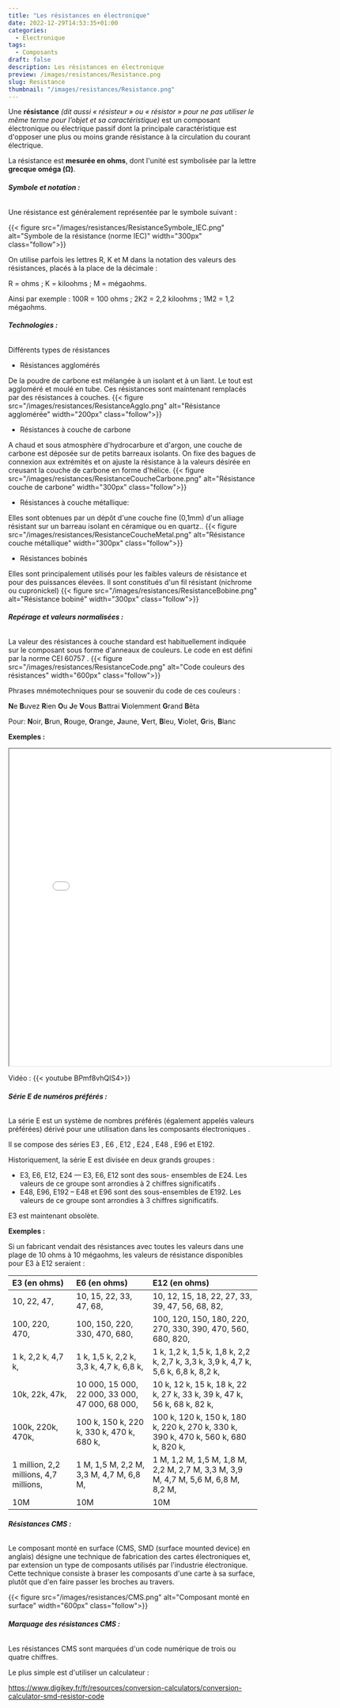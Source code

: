 ```yaml
---
title: "Les résistances en électronique"
date: 2022-12-29T14:53:35+01:00
categories:
  - Electronique
tags:
  - Composants
draft: false
description: Les résistances en électronique
preview: /images/resistances/Resistance.png
slug: Resistance
thumbnail: "/images/resistances/Resistance.png"
---
```


Une **résistance** *(dit aussi « résisteur » ou « résistor » pour ne pas utiliser le même terme pour l’objet et sa caractéristique)* est un composant électronique ou électrique passif dont la principale caractéristique est d'opposer une plus ou moins grande résistance à la circulation du courant électrique. <!--more--> 

La résistance est **mesurée en ohms**, dont l'unité est symbolisée par la lettre **grecque oméga (Ω)**.

###### __Symbole et notation :__
Une résistance est généralement représentée par le symbole suivant :

{{< figure src="/images/resistances/ResistanceSymbole_IEC.png" alt="Symbole de la résistance (norme IEC)" width="300px" class="follow">}}

On utilise parfois les lettres R, K et M dans la notation des valeurs des résistances, placés à la place de la décimale :

R = ohms ; K = kiloohms ; M = mégaohms.

Ainsi par exemple : 100R = 100 ohms ; 2K2 = 2,2 kiloohms ; 1M2 = 1,2 mégaohms.

###### __Technologies :__

Différents types de résistances

+ Résistances agglomérés

De la poudre de carbone est mélangée à un isolant et à un liant. Le tout est aggloméré et moulé en tube. Ces résistances sont maintenant remplacés par des résistances à couches.
{{< figure src="/images/resistances/ResistanceAgglo.png" alt="Résistance agglomérée"  width="200px" class="follow">}} 


+ Résistances à couche de carbone

A chaud et sous atmosphère d'hydrocarbure et d'argon, une couche de carbone est déposée sur de petits barreaux isolants. On fixe des bagues de connexion aux extrémités et on ajuste la résistance à la valeurs désirée en creusant la couche de carbone en forme d'hélice.
{{< figure src="/images/resistances/ResistanceCoucheCarbone.png" alt="Résistance couche de carbone"  width="300px" class="follow">}} 

+ Résistances à couche métallique: 

Elles sont obtenues par un dépôt d'une couche fine (0,1mm) d'un alliage résistant sur un barreau isolant  en céramique ou en quartz.. 
{{< figure src="/images/resistances/ResistanceCoucheMetal.png" alt="Résistance couche métallique"  width="300px" class="follow">}} 

+ Résistances bobinés

Elles sont principalement utilisés pour les faibles valeurs de résistance et pour des puissances élevées. Il sont constitués d'un fil résistant (nichrome ou cupronickel)
{{< figure src="/images/resistances/ResistanceBobine.png" alt="Résistance bobiné"  width="300px" class="follow">}} 

###### __Repérage et valeurs normalisées :__

La valeur des résistances à couche standard est habituellement indiquée sur le composant sous forme d'anneaux de couleurs. Le code en est défini par la norme CEI 60757 .
{{< figure src="/images/resistances/ResistanceCode.png" alt="Code couleurs des résistances"  width="600px" class="follow">}} 

Phrases mnémotechniques pour se souvenir du code de ces couleurs :

**N**e **B**uvez **R**ien **O**u **J**e **V**ous **B**attrai **V**iolemment **G**rand **B**êta

Pour: **N**oir, **B**run, **R**ouge, **O**range, **J**aune, **V**ert, **B**leu, **V**iolet, **G**ris, **B**lanc


**Exemples :**

<iframe src="/html/code couleurs/index.html"  scrolling="no" width="650" height="640"></iframe>


Vidéo :
{{< youtube BPmf8vhQIS4>}}

###### __Série E de numéros préférés :__

La série E est un système de nombres préférés (également appelés valeurs préférées) dérivé pour une utilisation dans les composants électroniques .

Il se compose des séries E3 , E6 , E12 , E24 , E48 , E96 et E192.

Historiquement, la série E est divisée en deux grands groupes :

+ E3, E6, E12, E24 — E3, E6, E12 sont des sous- ensembles de E24. Les valeurs de ce groupe sont arrondies à 2 chiffres significatifs .
+ E48, E96, E192 – E48 et E96 sont des sous-ensembles de E192. Les valeurs de ce groupe sont arrondies à 3 chiffres significatifs.

E3 est maintenant obsolète.

**Exemples :**

Si un fabricant vendait des résistances avec toutes les valeurs dans une plage de 10 ohms à 10 mégaohms, les valeurs de résistance disponibles pour E3 à E12 seraient :

|E3 (en ohms)         |E6 (en ohms)           |E12 (en ohms)                                             |
|:---                 |:---                   |:---                                                      |
|10, 22, 47,          |10, 15, 22, 33, 47, 68,|10, 12, 15, 18, 22, 27, 33, 39, 47, 56, 68, 82,           |
|100, 220, 470,|100, 150, 220, 330, 470, 680,|100, 120, 150, 180, 220, 270, 330, 390, 470, 560, 680, 820,|
|1 k, 2,2 k, 4,7 k,|1 k, 1,5 k, 2,2 k, 3,3 k, 4,7 k, 6,8 k,|1 k, 1,2 k, 1,5 k, 1,8 k, 2,2 k, 2,7 k, 3,3 k, 3,9 k, 4,7 k, 5,6 k, 6,8 k, 8,2 k,|
|10k, 22k, 47k,|10 000, 15 000, 22 000, 33 000, 47 000, 68 000,|10 k, 12 k, 15 k, 18 k, 22 k, 27 k, 33 k, 39 k, 47 k, 56 k, 68 k, 82 k, |
|100k, 220k, 470k,|100 k, 150 k, 220 k, 330 k, 470 k, 680 k,|100 k, 120 k, 150 k, 180 k, 220 k, 270 k, 330 k, 390 k, 470 k, 560 k, 680 k, 820 k,|
|1 million, 2,2 millions, 4,7 millions,|1 M, 1,5 M, 2,2 M, 3,3 M, 4,7 M, 6,8 M,|1 M, 1,2 M, 1,5 M, 1,8 M, 2,2 M, 2,7 M, 3,3 M, 3,9 M, 4,7 M, 5,6 M, 6,8 M, 8,2 M, |
|10M|10M|10M|
		
###### __Résistances CMS :__

Le composant monté en surface (CMS, SMD (surface mounted device) en anglais) désigne une technique de fabrication des cartes électroniques et, par extension un type de composants utilisés par l'industrie électronique. Cette technique consiste à braser les composants d'une carte à sa surface, plutôt que d'en faire passer les broches au travers.

{{< figure src="/images/resistances/CMS.png" alt="Composant monté en surface"  width="600px" class="follow">}} 

###### __Marquage des résistances CMS :__

Les résistances CMS sont marquées d'un code numérique de trois ou quatre chiffres.

Le plus simple est d'utiliser un calculateur :

https://www.digikey.fr/fr/resources/conversion-calculators/conversion-calculator-smd-resistor-code







